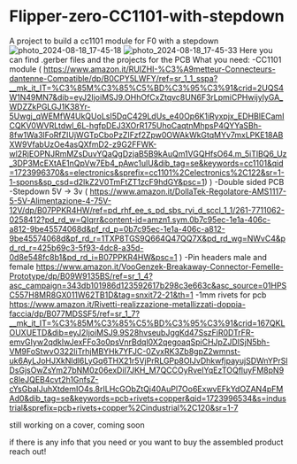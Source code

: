 # Flipper-zero-CC1101-with-stepdown
A project to build a cc1101 module for F0 with a stepdown
![photo_2024-08-18_17-45-18](https://github.com/user-attachments/assets/4b39f1e9-1898-4767-ac20-472e1b3c5599)
![photo_2024-08-18_17-45-33](https://github.com/user-attachments/assets/f82ecedb-3b6a-4f77-ad9b-2a48b66c1616)
Here you can find .gerber files and the projects for the PCB
What you need:
-CC1101 module ( https://www.amazon.it/RUIZHI-%C3%A9metteur-Connecteurs-dantenne-Compatible/dp/B0CPY5LWFY/ref=sr_1_1_sspa?__mk_it_IT=%C3%85M%C3%85%C5%BD%C3%95%C3%91&crid=2UQS4W1N49MN7&dib=eyJ2IjoiMSJ9.OHhOfCxZtqvc8UN6F3rLpmiCPHwijylyGA_WDZZkPGLGJ1K38Yr-5Uwgj_qWEMfW4UkQUoLsI5DqC429LdUs_e40Op6K1iRyxpjx_EDHBlECamICQKV0WVRLtdwl_6L-hgfpDEJ3XOrR175UhoCaqtnMhpsP4QYYaSBh-8fw1Wa3lFoRfZIUjWGTpCboPzZIFzf2Zpw0OWAkWkGtqMYv7mxLPKE18ABXW9VfabUzOe4asQXfmD2-z9G2FFWK-wl2RjEOPNJRmMZsDuvYQaQgDzjaB5B9kAuQm1VGQHfsO64.m_5iTlBQ6_Uz_3DP3McEXtAE1nQpVw7Eb4_pAwc1ulU&dib_tag=se&keywords=cc1101&qid=1723996370&s=electronics&sprefix=cc1101%2Celectronics%2C122&sr=1-1-spons&sp_csd=d2lkZ2V0TmFtZT1zcF9hdGY&psc=1) )
-Double sided PCB
-Stepdown 5V -> 3v ( https://www.amazon.it/DollaTek-Regolatore-AMS1117-5-5V-Alimentazione-4-75V-12V/dp/B07PPKR4HW/ref=pd_rhf_ee_s_pd_sbs_rvi_d_sccl_1_1/261-7711062-0258412?pd_rd_w=QIqrr&content-id=amzn1.sym.0b7c95ec-1e1a-406c-a812-9be45574068d&pf_rd_p=0b7c95ec-1e1a-406c-a812-9be45574068d&pf_rd_r=1TXP8TGS9Q664Q47QQ7X&pd_rd_wg=NWvC4&pd_rd_r=425b69c3-5f93-4dc8-a35d-0d8e548fc8b1&pd_rd_i=B07PPKR4HW&psc=1 )
-Pin headers male and female https://www.amazon.it/VooGenzek-Breakaway-Connector-Femelle-Prototype/dp/B09W9135BS/ref=sr_1_4?asc_campaign=343db101986d123592617b298c3e663c&asc_source=01HPSC557H8MR8GX011W62TB1D&tag=snxit72-21&th=1
-1mm rivets for pcb https://www.amazon.it/Rivetti-realizzazione-metallizzati-doppia-faccia/dp/B077MDSSF5/ref=sr_1_7?__mk_it_IT=%C3%85M%C3%85%C5%BD%C3%95%C3%91&crid=167QKLOUXUETD&dib=eyJ2IjoiMSJ9.9S28hvseubJggKd47SszFiR0DTrFR-emvGIyw2qdklwJexFFo3o0psVnrBdql0X2qegoaqSpiCHJpZJDISjN5bh-VM9FoStwvO322liTrhjMBYHk7YFJC-0ZvxRK3Zb8gpZ2wmnst-uk6AyLJoHJXkNldl6LyGq6THX21r5VjPrRLGPp8OIJvDhkwfjpayujSDWnYPrSlDsGjsOwZsYm27bNM0z06exDiI7JKH_M7QCCOyRveIYqEzTOQfluyFM8pN9c8leJQEB4cvt2h1GnfsZ-cYsGbalJuhXtdemIO4s.8rILHcGObZtQj40AuPl7Oo6ExwvEFkYdOZAN4pFMAd0&dib_tag=se&keywords=pcb+rivets+copper&qid=1723996534&s=industrial&sprefix=pcb+rivets+copper%2Cindustrial%2C120&sr=1-7

still working on a cover, coming soon

if there is any info that you need or you want to buy the assembled product reach out!
